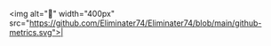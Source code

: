 \<img alt="🦑" width="400px" src="https://github.com/Eliminater74/Eliminater74/blob/main/github-metrics.svg">|

